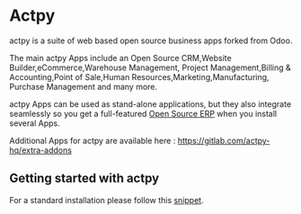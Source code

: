 
Actpy
=======

actpy is a suite of web based open source business apps forked from Odoo. 

The main actpy Apps include an Open Source CRM,Website Builder,eCommerce,Warehouse Management,
Project Management,Billing &amp; Accounting,Point of Sale,Human Resources,Marketing,Manufacturing,
Purchase Management and many more.

actpy Apps can be used as stand-alone applications, but they also integrate seamlessly so you get
a full-featured <a href="https://actpy.com">Open Source ERP</a> when you install several Apps.

Additional Apps for actpy are available here : https://gitlab.com/actpy-hq/extra-addons

Getting started with actpy
----------------------------
For a standard installation please follow this <a href="https://github.com/actpy/actpy">snippet</a>.
